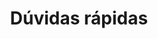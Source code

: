 ---
layout: category
title: Dúvidas rápidas
slug: duvidas
description: Uma categoria para as postagens relacionadas a dúvidas rápidas de determinados assuntos.
---